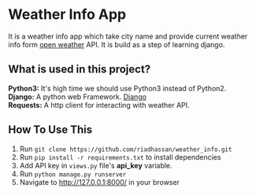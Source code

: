 # Weather Info App
It is a weather info app which take city name and provide current weather info form [open weather](https://openweathermap.org/) API. It is build as a step of learning django.

## What is used in this project?
**Python3:** It's high time we should use Python3 instead of Python2.<br>
**Django:** A python web Framework. [Django](https://docs.djangoproject.com/en/3.2/) <br>
**Requests:** A http client for interacting with weather API.

## How To Use This
1. Run `git clone https://github.com/riadhassan/weather_info.git`
2. Run `pip install -r requirements.txt` to install dependencies
3. Add API key in `views.py` file's **api_key** variable.
4. Run `python manage.py runserver`
5. Navigate to http://127.0.0.1:8000/ in your browser